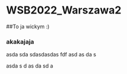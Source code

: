 # WSB2022_Warszawa2

##To ja wickym :)
### akakajaja
asda
sda
sdasdasdas
fdf
asd
as
da
s


asda
s
d
as
da
sd
a
